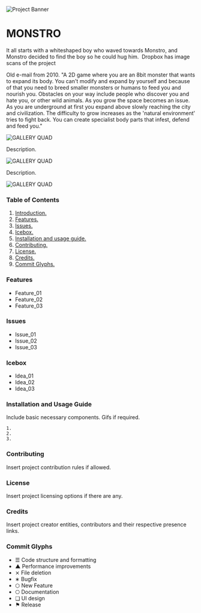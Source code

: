 ![Project Banner](/assets/template_visuals/temp-banner.png)

<a name="intro"></a>
# MONSTRO
It all starts with a whiteshaped boy who waved towards Monstro, and Monstro decided to find the boy so he could hug him. 
Dropbox has image scans of the project

Old e-mail from 2010.
"A 2D game where you are an 8bit monster that wants to expand its body. You can't modify and expand by yourself and because of that you need to breed smaller monsters or humans to feed you and nourish you. Obstacles on your way include people who discover you and hate you, or other wild animals. As you grow the space becomes an issue. As you are underground at first you expand above slowly reaching the city and civilization. The difficulty to grow increases as the 'natural environment' tries to fight back. You can create specialist body parts that infest, defend and feed you."

![GALLERY QUAD](/assets/template_visuals/temp-dual-gallery.png)

Description.

![GALLERY QUAD](/assets/template_visuals/temp-triple-gallery.png)

Description.

![GALLERY QUAD](/assets/template_visuals/temp-quad-gallery.png)

### Table of Contents
1. [Introduction.](#intro)
2. [Features.](#features)
3. [Issues.](#issues)
4. [Icebox.](#icebox)
5. [Installation and usage guide.](#install)
6. [Contributing.](#contribute)
7. [License.](#license)
8. [Credits.](#credits)
9. [Commit Glyphs.](#glyphs)

<a name="features"></a>
### Features
+ Feature_01
+ Feature_02
+ Feature_03

<a name="issues"></a>
### Issues
+ Issue_01
+ Issue_02
+ Issue_03

<a name="icebox"></a>
### Icebox
+ Idea_01
+ Idea_02
+ Idea_03

<a name="install"></a>
### Installation and Usage Guide
Include basic necessary components. Gifs if required.
```
1. 
2. 
3. 
```

<a name="contribute"></a>
### Contributing
Insert project contribution rules if allowed.

<a name="license"></a>
### License
Insert project licensing options if there are any.

<a name="credits"></a>
### Credits
Insert project creator entities, contributors and their respective presence links.

<a name="glyphs"></a>
### Commit Glyphs

+ ☰ Code structure and formatting
+ ▲ Performance improvements
+ ⨯ File deletion
+ ∗ Bugfix
+ ⬡ New Feature
+ ⎔ Documentation
+ ❑ UI design
+ ⚑ Release
